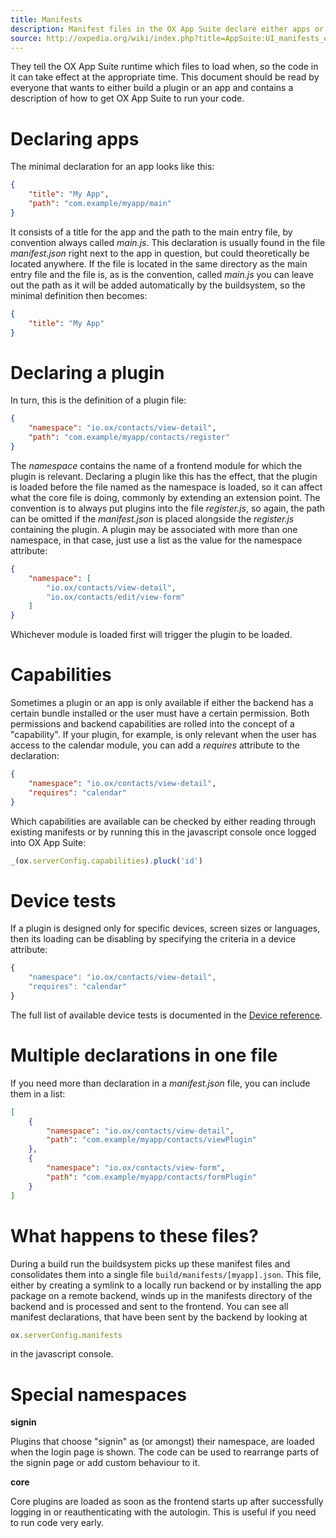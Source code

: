 ```yaml
---
title: Manifests
description: Manifest files in the OX App Suite declare either apps or plugins.
source: http://oxpedia.org/wiki/index.php?title=AppSuite:UI_manifests_explained
---
```


They tell the OX App Suite runtime which files to load when, so the code in it can take effect at the appropriate time. 
This document should be read by everyone that wants to either build a plugin or an app and contains a description of how to get OX App Suite to run your code. 

# Declaring apps

The minimal declaration for an app looks like this:

```json
{
    "title": "My App",
    "path": "com.example/myapp/main"
}
```

It consists of a title for the app and the path to the main entry file, by convention always called _main.js_. This declaration is usually found in the file _manifest.json_ right next to the app in question, but could theoretically be located anywhere. If the file is located in the same directory as the main entry file and the file is, as is the convention, called _main.js_ you can leave out the path as it will be added automatically by the buildsystem, so the minimal definition then becomes:

```json
{
    "title": "My App"
}
```

# Declaring a plugin

In turn, this is the definition of a plugin file:

```json
{
    "namespace": "io.ox/contacts/view-detail",
    "path": "com.example/myapp/contacts/register"
}
```

The _namespace_ contains the name of a frontend module for which the plugin is relevant. 
Declaring a plugin like this has the effect, that the plugin is loaded before the file named as the namespace is loaded, so it can affect what the core file is doing, commonly by extending an extension point. 
The convention is to always put plugins into the file _register.js_, so again, the path can be omitted if the _manifest.json_ is placed alongside the _register.js_ containing the plugin. 
A plugin may be associated with more than one namespace, in that case, just use a list as the value for the namespace attribute:

```json
{
    "namespace": [
        "io.ox/contacts/view-detail",
        "io.ox/contacts/edit/view-form"
    ]
}
```

Whichever module is loaded first will trigger the plugin to be loaded.

# Capabilities

Sometimes a plugin or an app is only available if either the backend has a certain bundle installed or the user must have a certain permission. 
Both permissions and backend capabilities are rolled into the concept of a "capability". 
If your plugin, for example, is only relevant when the user has access to the calendar module, you can add a _requires_ attribute to the declaration:

```json
{
    "namespace": "io.ox/contacts/view-detail",
    "requires": "calendar"
}
```

Which capabilities are available can be checked by either reading through existing manifests or by running this in the javascript console once logged into OX App Suite:

```javascript
_(ox.serverConfig.capabilities).pluck('id')
```

# Device tests

If a plugin is designed only for specific devices, screen sizes or languages, then its loading can be disabling by specifying the criteria in a device attribute:

```js
{
    "namespace": "io.ox/contacts/view-detail",
    "requires": "calendar"
}
```

The full list of available device tests is documented in the [Device reference](http://oxpedia.org/wiki/index.php?title=AppSuite:Device_reference).

# Multiple declarations in one file

If you need more than declaration in a _manifest.json_ file, you can include them in a list:

```json
[
    {
        "namespace": "io.ox/contacts/view-detail",
        "path": "com.example/myapp/contacts/viewPlugin"
    },
    {
        "namespace": "io.ox/contacts/view-form",
        "path": "com.example/myapp/contacts/formPlugin"
    }
]
```

# What happens to these files?

During a build run the buildsystem picks up these manifest files and consolidates them into a single file `build/manifests/[myapp].json`. 
This file, either by creating a symlink to a locally run backend or by installing the app package on a remote backend, winds up in the manifests directory of the backend and is processed and sent to the frontend. 
You can see all manifest declarations, that have been sent by the backend by looking at

```javascript
ox.serverConfig.manifests
```

in the javascript console. 

# Special namespaces

**signin**

Plugins that choose "signin" as (or amongst) their namespace, are loaded when the login page is shown. 
The code can be used to rearrange parts of the signin page or add custom behaviour to it.

**core**

Core plugins are loaded as soon as the frontend starts up after successfully logging in or reauthenticating with the autologin. 
This is useful if you need to run code very early.
